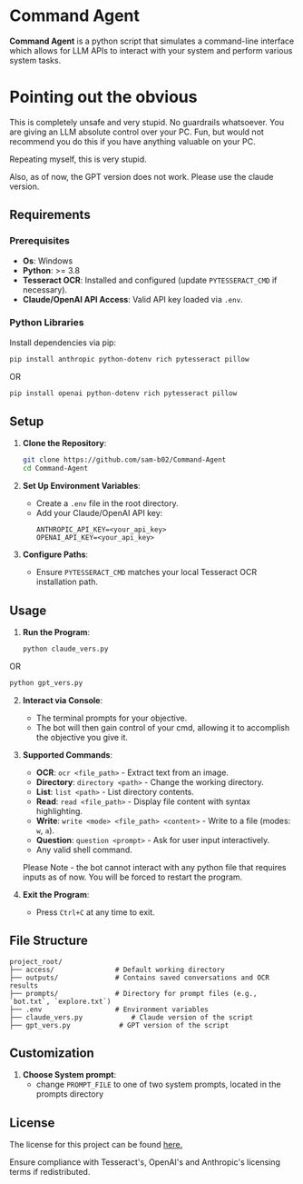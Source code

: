 ﻿# Command Agent

**Command Agent** is a python script that simulates a command-line interface which allows for LLM APIs to interact with your system and perform various system tasks. 

# Pointing out the obvious

This is completely unsafe and very stupid. No guardrails whatsoever. You are giving an LLM absolute control over your PC. Fun, but would not recommend you do this if you have anything valuable on your PC. 

Repeating myself, this is very stupid.

Also, as of now, the GPT version does not work. Please use the claude version.

## Requirements

### Prerequisites
- **Os**: Windows
- **Python**: >= 3.8
- **Tesseract OCR**: Installed and configured (update `PYTESSERACT_CMD` if necessary).
- **Claude/OpenAI API Access**: Valid API key loaded via `.env`.

### Python Libraries
Install dependencies via pip:
```bash
pip install anthropic python-dotenv rich pytesseract pillow
```
OR
```bash
pip install openai python-dotenv rich pytesseract pillow
```


## Setup

1. **Clone the Repository**:
   ```bash
   git clone https://github.com/sam-b02/Command-Agent
   cd Command-Agent
   ```

2. **Set Up Environment Variables**:
   - Create a `.env` file in the root directory.
   - Add your Claude/OpenAI API key:
     ```plaintext
     ANTHROPIC_API_KEY=<your_api_key>
     OPENAI_API_KEY=<your_api_key>
     ```

3. **Configure Paths**:
   - Ensure `PYTESSERACT_CMD` matches your local Tesseract OCR installation path.

## Usage

1. **Run the Program**:
   ```bash
   python claude_vers.py
   ```
OR
   ```bash
   python gpt_vers.py
   ```

2. **Interact via Console**:
   - The terminal prompts for your objective.
   - The bot will then gain control of your cmd, allowing it to accomplish the objective you give it.

3. **Supported Commands**:
   - **OCR**: `ocr <file_path>` - Extract text from an image.
   - **Directory**: `directory <path>` - Change the working directory.
   - **List**: `list <path>` - List directory contents.
   - **Read**: `read <file_path>` - Display file content with syntax highlighting.
   - **Write**: `write <mode> <file_path> <content>` - Write to a file (modes: `w`, `a`).
   - **Question**: `question <prompt>` - Ask for user input interactively.
   - Any valid shell command.

   Please Note - the bot cannot interact with any python file that requires inputs as of now. You will be forced to restart the program.

4. **Exit the Program**:
   - Press `Ctrl+C` at any time to exit.


## File Structure

```
project_root/
├── access/               # Default working directory
├── outputs/              # Contains saved conversations and OCR results
├── prompts/              # Directory for prompt files (e.g., `bot.txt`, `explore.txt`)
├── .env                  # Environment variables
├── claude_vers.py            # Claude version of the script
├── gpt_vers.py            # GPT version of the script
```

## Customization

1. **Choose System prompt**:
   - change `PROMPT_FILE` to one of two system prompts, located in the prompts directory


## License

The license for this project can be found [here.](LICENSE)

Ensure compliance with Tesseract's, OpenAI's and Anthropic's licensing terms if redistributed.
